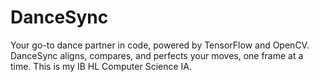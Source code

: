 # DanceSync
 Your go-to dance partner in code, powered by TensorFlow and OpenCV. DanceSync aligns, compares, and perfects your moves, one frame at a time. This is my IB HL Computer Science IA.
